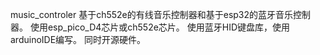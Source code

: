 music_controler
基于ch552e的有线音乐控制器和基于esp32的蓝牙音乐控制器。
使用esp_pico_D4芯片或ch552e芯片。
使用蓝牙HID键盘库，使用arduinoIDE编写。
同时开源硬件。
